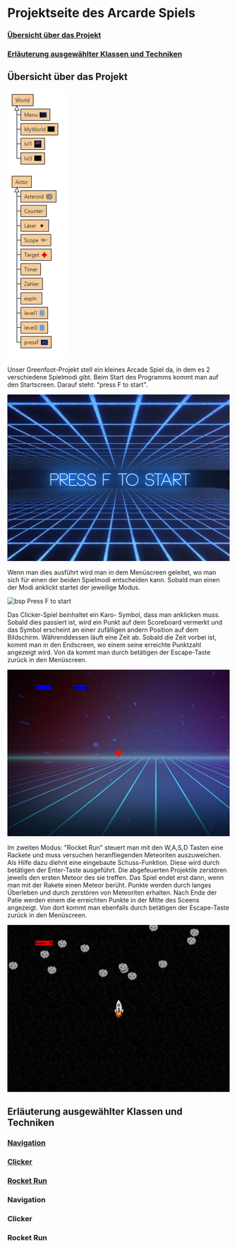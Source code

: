 # Projektseite des Arcarde Spiels

### [Übersicht über das Projekt](#1)
### [Erläuterung ausgewählter Klassen und Techniken](#2)



## Übersicht über das Projekt<a name="1"></a> 

![bsp Press F to start](Screenshots/Classes.PNG)

Unser Greenfoot-Projekt stell ein kleines Arcade Spiel da, in dem es 2 verschiedene Spielmodi gibt.
Beim Start des Programms kommt man auf den Startscreen. Darauf steht: "press F to start". 

![bsp Press F to start](Screenshots/StartScreen.PNG)

Wenn man dies ausführt wird man in dem Menüscreen geleitet, wo man sich für einen der beiden Spielmodi entscheiden kann. Sobald man einen der Modi anklickt startet der jeweilige Modus. 

![bsp Press F to start](Screenshots/Menü.PNG)

Das Clicker-Spiel beinhaltet ein Karo- Symbol, dass man anklicken muss. Sobald dies passiert ist, wird ein Punkt auf dem Scoreboard vermerkt und das Symbol  erscheint an einer zufälligen andern Position auf dem Bildschirm. Währenddessen läuft eine Zeit ab. Sobald die Zeit vorbei ist, kommt man in den Endscreen, wo einem seine erreichte Punktzahl angezeigt wird. Von da kommt man durch betätigen der Escape-Taste zurück in den Menüscreen. 

![bsp Press F to start](Screenshots/Clicker.PNG)

Im zweiten Modus: "Rocket Run" steuert man mit den W,A,S,D Tasten eine Rackete und muss versuchen heranfliegenden Meteoriten auszuweichen. Als Hilfe dazu diehnt eine eingebaute Schuss-Funktion. Diese wird durch betätigen der Enter-Taste ausgeführt. Die abgefeuerten Projektile zerstören jeweils den ersten Meteor des sie treffen. Das Spiel endet erst dann, wenn man mit der Rakete einen Meteor berüht. Punkte werden durch langes Überleben und durch zerstören von Meteoriten erhalten. Nach Ende der Patie werden einem die erreichten Punkte in der Mitte des Sceens angezeigt. Von dort kommt man ebenfalls durch betätigen der Escape-Taste zurück in den Menüscreen.

![bsp Press F to start](Screenshots/Rocketrun.PNG)


## Erläuterung ausgewählter Klassen und Techniken<a name="2"></a>
### [Navigation](#3)
### [Clicker](#4)
### [Rocket Run](#5)


### Navigation<a name="3"></a>

### Clicker<a name="4"></a>

### Rocket Run<a name="5"></a>

